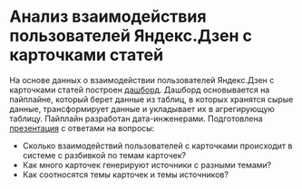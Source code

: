 # Анализ взаимодействия пользователей Яндекс.Дзен с карточками статей

На основе данных о взаимодействии пользователей Яндекс.Дзен с карточками статей построен [дашборд](https://public.tableau.com/app/profile/kseniya.vorobeva/viz/AnalysisofuserinteractionwithYandex_Zenarticlecards/Dashboard1?publish=yes). 
Дашборд основывается на пайплайне, который берет данные из таблиц, в которых хранятся сырые данные, трансформирует данные и укладывает их в агрегирующую таблицу. 
Пайплайн разработан дата-инженерами. Подготовлена [презентация](https://github.com/K-Vorobeva/yandex-praktikum-projects/blob/main/11-dashboard-for-yandex-zen/p_dashdboard_for_yandex_dzen_vorobeva.pdf) с ответами на вопросы:

- Cколько взаимодействий пользователей с карточками происходит в системе с разбивкой по темам карточек?
- Как много карточек генерируют источники с разными темами?
- Как соотносятся темы карточек и темы источников?
